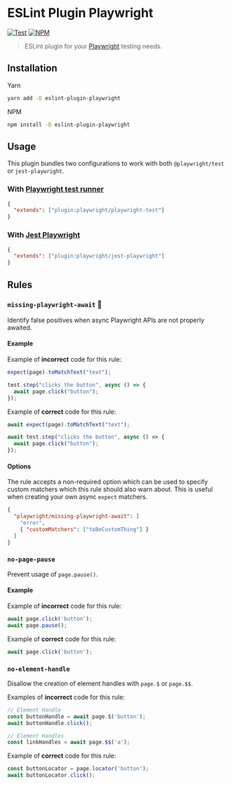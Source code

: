 # ESLint Plugin Playwright

[![Test](https://github.com/playwright-community/eslint-plugin-playwright/actions/workflows/test.yml/badge.svg)](https://github.com/playwright-community/eslint-plugin-playwright/actions/workflows/test.yml)
[![NPM](https://img.shields.io/npm/v/eslint-plugin-playwright)](https://www.npmjs.com/package/eslint-plugin-playwright)

> ESLint plugin for your [Playwright](https://github.com/microsoft/playwright) testing needs.

## Installation

Yarn

```sh
yarn add -D eslint-plugin-playwright
```

NPM

```sh
npm install -D eslint-plugin-playwright
```

## Usage

This plugin bundles two configurations to work with both `@playwright/test` or `jest-playwright`.

### With [Playwright test runner](https://playwright.dev/docs/test-intro)

```json
{
  "extends": ["plugin:playwright/playwright-test"]
}
```

### With [Jest Playwright](https://github.com/playwright-community/jest-playwright)

```json
{
  "extends": ["plugin:playwright/jest-playwright"]
}
```

## Rules

### `missing-playwright-await` 🔧

Identify false positives when async Playwright APIs are not properly awaited.

#### Example

Example of **incorrect** code for this rule:

```js
expect(page).toMatchText("text");

test.step("clicks the button", async () => {
  await page.click("button");
});
```

Example of **correct** code for this rule:

```js
await expect(page).toMatchText("text");

await test.step("clicks the button", async () => {
  await page.click("button");
});
```

#### Options

The rule accepts a non-required option which can be used to specify custom matchers which this rule should also warn about. This is useful when creating your own async `expect` matchers.

```json
{
  "playwright/missing-playwright-await": [
    "error",
    { "customMatchers": ["toBeCustomThing"] }
  ]
}
```
### `no-page-pause`

Prevent usage of `page.pause()`.

#### Example

Example of **incorrect** code for this rule:

```js
await page.click('button');
await page.pause();
```

Example of **correct** code for this rule:

```js
await page.click('button');
```

### `no-element-handle`

Disallow the creation of element handles with `page.$` or `page.$$`.

Examples of **incorrect** code for this rule:

```js
// Element Handle
const buttonHandle = await page.$('button');
await buttonHandle.click();

// Element Handles
const linkHandles = await page.$$('a');
```

Example of **correct** code for this rule:

```js
const buttonLocator = page.locator('button');
await buttonLocator.click();
```
